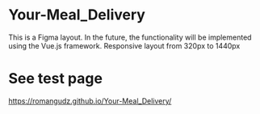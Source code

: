 # Your-Meal_Delivery

This is a Figma layout.
In the future, the functionality will be implemented using the Vue.js framework.
Responsive layout from 320px to 1440px

# See test page
https://romangudz.github.io/Your-Meal_Delivery/
